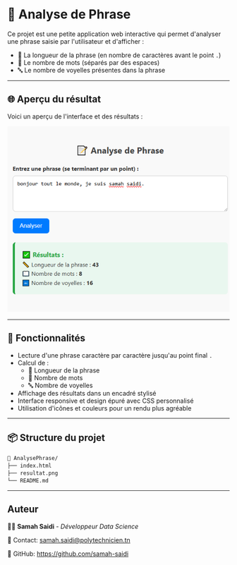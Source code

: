 # 📑 Analyse de Phrase

Ce projet est une petite application web interactive qui permet d'analyser une phrase saisie par l'utilisateur et d'afficher :

- 📏 La longueur de la phrase (en nombre de caractères avant le point `.`)
- 📖 Le nombre de mots (séparés par des espaces)
- 🔤 Le nombre de voyelles présentes dans la phrase

---

## 🌐 Aperçu du résultat

Voici un aperçu de l'interface et des résultats :

![Résultat de l'analyse](resultat.png)

---

## 🚀 Fonctionnalités

- Lecture d'une phrase caractère par caractère jusqu'au point final `.`
- Calcul de :
  - 📏 Longueur de la phrase
  - 📖 Nombre de mots
  - 🔤 Nombre de voyelles
- Affichage des résultats dans un encadré stylisé
- Interface responsive et design épuré avec CSS personnalisé
- Utilisation d'icônes et couleurs pour un rendu plus agréable

---

## 📦 Structure du projet
```bash
📁 AnalysePhrase/
├── index.html
├── resultat.png
└── README.md
```

---

## Auteur

👩‍💻 **Samah Saidi** - *Développeur Data Science*

📧 Contact: samah.saidi@polytechnicien.tn

🔗 GitHub: https://github.com/samah-saidi


